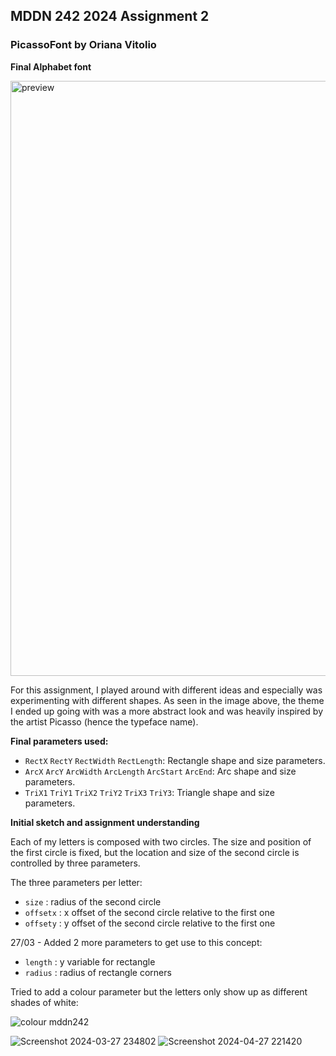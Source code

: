 ## MDDN 242 2024 Assignment 2

### PicassoFont by Oriana Vitolio

**Final Alphabet font**

<img width="952" alt="preview" src="https://github.com/23-2-DSDN242/parametric-letterforms-vitolioria/assets/147349823/8e2f7091-9803-4485-ab8a-ab92f9ea4f69">

For this assignment, I played around with different ideas and especially was experimenting with different shapes. As seen in the image above, the theme I ended up going with was a more abstract look and was heavily inspired by the artist Picasso (hence the typeface name). 

**Final parameters used:**
 * `RectX` `RectY` `RectWidth` `RectLength`: Rectangle shape and size parameters.
 * `ArcX` `ArcY` `ArcWidth` `ArcLength` `ArcStart` `ArcEnd`: Arc shape and size parameters.
 * `TriX1` `TriY1` `TriX2` `TriY2` `TriX3` `TriY3`: Triangle shape and size parameters.
   
**Initial sketch and assignment understanding**

Each of my letters is composed with two circles. The size and position of the first circle is fixed, but the location and size of the second circle is controlled by three parameters.

The three parameters per letter:
  * `size` : radius of the second circle
  * `offsetx` : x offset of the second circle relative to the first one
  * `offsety` : y offset of the second circle relative to the first one

27/03 - Added 2 more parameters to get use to this concept:
 * `length` : y variable for rectangle
 * `radius` : radius of rectangle corners

Tried to add a colour parameter but the letters only show up as different shades of white:

![colour mddn242](https://github.com/23-2-DSDN242/parametric-letterforms-vitolioria/assets/147349823/805ed967-7088-4127-9da0-56144fcfd904)

![Screenshot 2024-03-27 234802](https://github.com/23-2-DSDN242/parametric-letterforms-vitolioria/assets/147349823/e864ae86-ceec-4c6d-bfc7-9970535bb2e2)
![Screenshot 2024-04-27 221420](https://github.com/23-2-DSDN242/parametric-letterforms-vitolioria/assets/147349823/21815e50-6833-4567-add7-3599a2d6e534)
